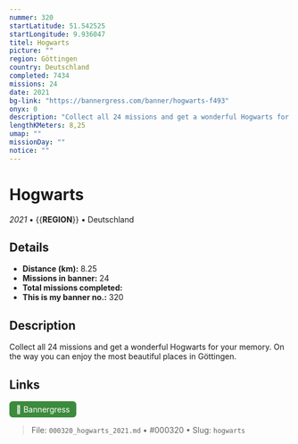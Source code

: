 ```yaml
---
nummer: 320
startLatitude: 51.542525
startLongitude: 9.936047
titel: Hogwarts
picture: ""
region: Göttingen
country: Deutschland
completed: 7434
missions: 24
date: 2021
bg-link: "https://bannergress.com/banner/hogwarts-f493"
onyx: 0
description: "Collect all 24 missions and get a wonderful Hogwarts for your memory. On the way you can enjoy the most beautiful places in Göttingen."
lengthKMeters: 8,25
umap: ""
missionDay: ""
notice: ""
---
```

# Hogwarts

*2021* • {{__REGION__}} • Deutschland





## Details
- **Distance (km):** 8.25
- **Missions in banner:** 24
- **Total missions completed:** 
- **This is my banner no.:** 320



## Description
Collect all 24 missions and get a wonderful Hogwarts for your memory. On the way you can enjoy the most beautiful places in Göttingen.



## Links
<a href="https://bannergress.com/banner/hogwarts-f493" target="_blank" style="display:inline-block;margin-right:8px;padding:6px 12px;background:#3c8b3c;color:#fff;text-decoration:none;border-radius:6px;">🔗 Bannergress</a>



> File: `000320_hogwarts_2021.md` • #000320 • Slug: `hogwarts`
